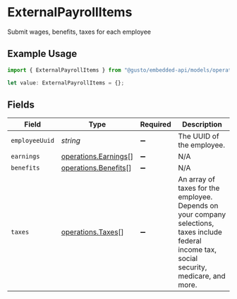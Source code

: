 # ExternalPayrollItems

Submit wages, benefits, taxes for each employee

## Example Usage

```typescript
import { ExternalPayrollItems } from "@gusto/embedded-api/models/operations/putv1externalpayroll.js";

let value: ExternalPayrollItems = {};
```

## Fields

| Field                                                                                                                                          | Type                                                                                                                                           | Required                                                                                                                                       | Description                                                                                                                                    |
| ---------------------------------------------------------------------------------------------------------------------------------------------- | ---------------------------------------------------------------------------------------------------------------------------------------------- | ---------------------------------------------------------------------------------------------------------------------------------------------- | ---------------------------------------------------------------------------------------------------------------------------------------------- |
| `employeeUuid`                                                                                                                                 | *string*                                                                                                                                       | :heavy_minus_sign:                                                                                                                             | The UUID of the employee.                                                                                                                      |
| `earnings`                                                                                                                                     | [operations.Earnings](../../models/operations/earnings.md)[]                                                                                   | :heavy_minus_sign:                                                                                                                             | N/A                                                                                                                                            |
| `benefits`                                                                                                                                     | [operations.Benefits](../../models/operations/benefits.md)[]                                                                                   | :heavy_minus_sign:                                                                                                                             | N/A                                                                                                                                            |
| `taxes`                                                                                                                                        | [operations.Taxes](../../models/operations/taxes.md)[]                                                                                         | :heavy_minus_sign:                                                                                                                             | An array of taxes for the employee. Depends on your company selections, taxes include federal income tax, social security, medicare, and more. |